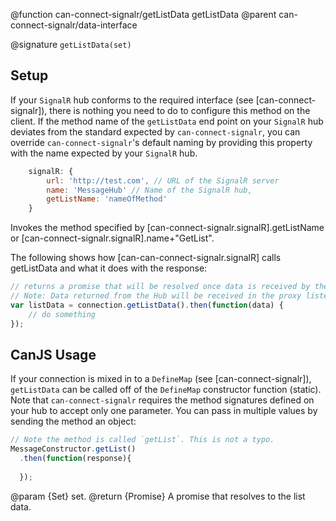 @function can-connect-signalr/getListData getListData
@parent can-connect-signalr/data-interface

@signature `getListData(set)`


## Setup 
If your `SignalR` hub conforms to the required interface (see [can-connect-signalr]), there is nothing you need to 
do to configure this method on the client. If the method name of the `getListData` end point on your `SignalR` hub deviates from
the standard expected by `can-connect-signalr`, you can override `can-connect-signalr`'s default naming by providing
this property with the name expected by your `SignalR` hub.

```js
    signalR: {
        url: 'http://test.com', // URL of the SignalR server
        name: 'MessageHub' // Name of the SignalR hub,
        getListName: 'nameOfMethod'
    }
```


Invokes the method specified by [can-connect-signalr.signalR].getListName or
[can-connect-signalr.signalR].name+"GetList".

The following shows how [can-can-connect-signalr.signalR] calls getListData and
what it does with the response:

```js
// returns a promise that will be resolved once data is received by the Hub.
// Note: Data returned from the Hub will be received in the proxy listener.
var listData = connection.getListData().then(function(data) {
	// do something
});

```

## CanJS Usage

If your connection is mixed in to a `DefineMap` (see [can-connect-signalr]), `getListData` can be called off of the 
`DefineMap` constructor function (static). Note that `can-connect-signalr` requires the method signatures
defined on your hub to accept only one parameter. You can pass in multiple values by sending the method
an object:

```js
// Note the method is called `getList`. This is not a typo.
MessageConstructor.getList()
  .then(function(response){
		
  });
```

@param {Set} set.
@return {Promise<Object>} A promise that resolves to the list data.